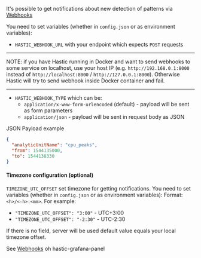 
It's possible to get notifications about new detection of patterns via [Webhooks](https://en.wikipedia.org/wiki/Webhook)

You need to set variables (whether in `config.json` or as environment variables):
- `HASTIC_WEBHOOK_URL` with your endpoint which expects `POST` requests
***
NOTE: if you have Hastic running in Docker and want to send webhooks to some service on localhost, use your host IP (e.g. `http://192.168.0.1:8000` instead of `http://localhost:8000` / `http://127.0.0.1:8000`). Otherwise Hastic will try to send webhook inside Docker container and fail.
***
- `HASTIC_WEBHOOK_TYPE` which can be:
  - `application/x-www-form-urlencoded` (default) - payload will be sent as form parameters
  - `application/json` - payload will be sent in request body as JSON


JSON Payload example
```json
{
  "analyticUnitName": "cpu_peaks",
  "from": 1544135000,
  "to": 1544138330
}
```
#### Timezone configuration (optional)
`TIMEZONE_UTC_OFFSET` set timezone for getting notifications. You need to set variables (whether in `config.json` or as environment variables):
Format: `<h>/<-h>:<mm>`. For example:
- `"TIMEZONE_UTC_OFFSET": "3:00"` - UTC+3:00
- `"TIMEZONE_UTC_OFFSET": "-2:30"` - UTC-2:30

If there is no field, server will be used default value equals your local timezone offset.


See [Webhooks](https://github.com/hastic/hastic-grafana-graph-panel/wiki/Webhooks) oh hastic-grafana-panel
